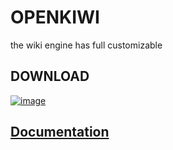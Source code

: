 # OPENKIWI
the wiki engine has full customizable

## DOWNLOAD
[![image](https://user-images.githubusercontent.com/40848621/45226700-910e4600-b2fa-11e8-8ed3-9d2be3c7d253.png)](https://github.com/openkiwi-kang/openkiwi/archive/v0.1a.zip)
## [Documentation](https://openkiwi-kang.github.io/documentation)
